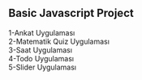 ## Basic Javascript Project


1-Ankat Uygulaması <br>
2-Matematik Quiz Uygulaması <br>
3-Saat Uygulaması <br>
4-Todo Uygulaması <br>
5-Slider Uygulaması <br>
